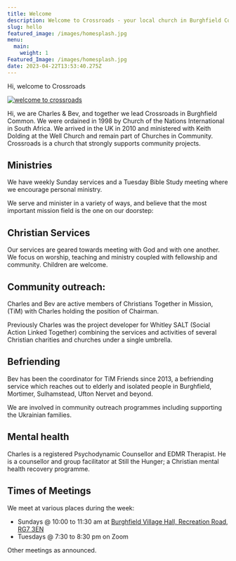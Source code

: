 ```yaml
---
title: Welcome
description: Welcome to Crossroads - your local church in Burghfield Common
slug: hello
featured_image: /images/homesplash.jpg
menu:
  main:
    weight: 1
Featured_Image: /images/homesplash.jpg
date: 2023-04-22T13:53:40.275Z
---
```

Hi, welcome to Crossroads

[![welcome to crossroads](/images/atchurch.jpg "Pastors Charles and Bev")](<>)

Hi, we are Charles & Bev, and together we lead Crossroads in Burghfield Common. We were ordained in 1998 by Church of the Nations International in South Africa. We arrived in the UK in 2010 and ministered with Keith Dolding at the Well Church and remain part of Churches in Community. Crossroads is a church that strongly supports community projects.

## Ministries

We have weekly Sunday services and a Tuesday Bible Study meeting where we encourage personal ministry.

We serve and minister in a variety of ways, and believe that the most important mission field is the one on our doorstep:

## Christian Services

Our services are geared towards meeting with God and with one another. We focus on worship, teaching and ministry coupled with fellowship and community. Children are welcome.

## Community outreach:

Charles and Bev are active members of Christians Together in Mission, (TiM) with Charles holding the position of Chairman.

Previously Charles was the project developer for Whitley SALT (Social Action Linked Together) combining the services and activities of several Christian charities and churches under a single umbrella.

## Befriending

Bev has been the coordinator for TiM Friends since 2013, a befriending service which reaches out to elderly and isolated people in Burghfield, Mortimer, Sulhamstead, Ufton Nervet and beyond.

We are involved in community outreach programmes including supporting the Ukrainian families.

## Mental health

Charles is a registered Psychodynamic Counsellor and EDMR Therapist. He is a counsellor and group facilitator at Still the Hunger; a Christian mental health recovery programme. 

## Times of Meetings

We meet at various places during the week:

* Sundays @ 10:00 to 11:30 am at [Burghfield Village Hall, Recreation Road, RG7 3EN](https://www.google.co.uk/maps/place/Burghfield+Village+Hall/@51.3958813,-1.0655423,18z/data=!4m6!3m5!1s0x48769eed13a17357:0xdf581b330e7e5902!8m2!3d51.3958813!4d-1.0642548!16s%2Fg%2F11b67nj_m_)
* Tuesdays @ 7:30 to 8:30 pm on Zoom

Other meetings as announced.